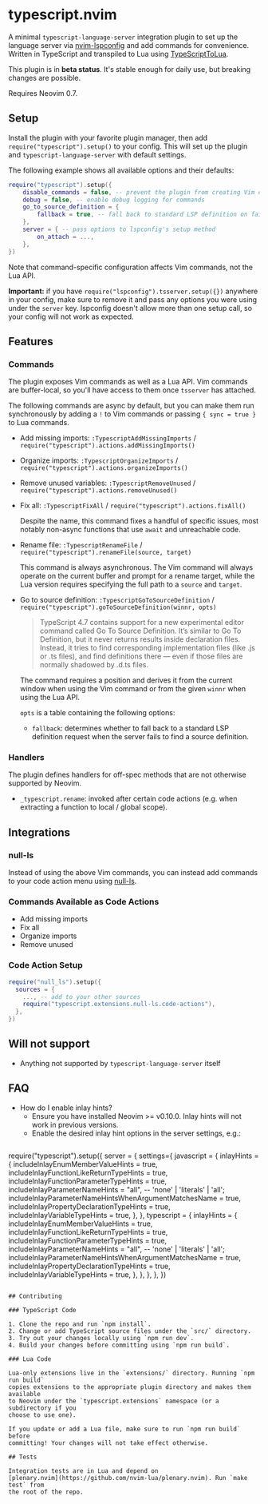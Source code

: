 <!-- markdownlint-configure-file
{
  "line-length": false,
  "no-inline-html": false
}
-->

# typescript.nvim

A minimal `typescript-language-server` integration plugin to set up the language
server via [nvim-lspconfig](https://github.com/neovim/nvim-lspconfig) and add
commands for convenience. Written in TypeScript and transpiled to Lua using
[TypeScriptToLua](https://github.com/TypeScriptToLua/TypeScriptToLua).

This plugin is in **beta status**. It's stable enough for daily use, but
breaking changes are possible.

Requires Neovim 0.7.

## Setup

Install the plugin with your favorite plugin manager, then add
`require("typescript").setup()` to your config. This will set up the plugin and
`typescript-language-server` with default settings.

The following example shows all available options and their defaults:

```lua
require("typescript").setup({
    disable_commands = false, -- prevent the plugin from creating Vim commands
    debug = false, -- enable debug logging for commands
    go_to_source_definition = {
        fallback = true, -- fall back to standard LSP definition on failure
    },
    server = { -- pass options to lspconfig's setup method
        on_attach = ...,
    },
})
```

Note that command-specific configuration affects Vim commands, not the Lua API.

**Important:** if you have `require("lspconfig").tsserver.setup({})` anywhere in
your config, make sure to remove it and pass any options you were using under
the `server` key. lspconfig doesn't allow more than one setup call, so your
config will not work as expected.

## Features

### Commands

The plugin exposes Vim commands as well as a Lua API. Vim commands are
buffer-local, so you'll have access to them once `tsserver` has attached.

The following commands are async by default, but you can make them run
synchronously by adding a `!` to Vim commands or passing `{ sync = true }` to
Lua commands.

- Add missing imports: `:TypescriptAddMissingImports` /
  `require("typescript").actions.addMissingImports()`

- Organize imports: `:TypescriptOrganizeImports` /
  `require("typescript").actions.organizeImports()`

- Remove unused variables: `:TypescriptRemoveUnused` /
  `require("typescript").actions.removeUnused()`

- Fix all: `:TypescriptFixAll` / `require("typescript").actions.fixAll()`

  Despite the name, this command fixes a handful of specific issues, most
  notably non-async functions that use `await` and unreachable code.

- Rename file: `:TypescriptRenameFile` /
  `require("typescript").renameFile(source, target)`

  This command is always asynchronous. The Vim command will always operate on
  the current buffer and prompt for a rename target, while the Lua version
  requires specifying the full path to a `source` and `target`.

- Go to source definition: `:TypescriptGoToSourceDefinition` /
  `require("typescript").goToSourceDefinition(winnr, opts)`

  > TypeScript 4.7 contains support for a new experimental editor command called
  > Go To Source Definition. It’s similar to Go To Definition, but it never
  > returns results inside declaration files. Instead, it tries to find
  > corresponding implementation files (like .js or .ts files), and find
  > definitions there — even if those files are normally shadowed by .d.ts
  > files.

  The command requires a position and derives it from the current window when
  using the Vim command or from the given `winnr` when using the Lua API.

  `opts` is a table containing the following options:

  - `fallback`: determines whether to fall back to a standard LSP definition
    request when the server fails to find a source definition.

### Handlers

The plugin defines handlers for off-spec methods that are not otherwise
supported by Neovim.

- `_typescript.rename`: invoked after certain code actions (e.g. when extracting
  a function to local / global scope).

## Integrations

### null-ls

Instead of using the above Vim commands, you can instead add commands to your
code action menu using
[null-ls](https://github.com/jose-elias-alvarez/null-ls.nvim).

### Commands Available as Code Actions

- Add missing imports
- Fix all
- Organize imports
- Remove unused

### Code Action Setup

```lua
require("null_ls").setup({
  sources = {
    ..., -- add to your other sources
    require("typescript.extensions.null-ls.code-actions"),
  },
})
```

## Will not support

- Anything not supported by `typescript-language-server` itself

## FAQ

- How do I enable inlay hints?
  - Ensure you have installed Neovim >= v0.10.0. Inlay hints will not work in previous versions.
  - Enable the desired inlay hint options in the server settings, e.g.:
  ```lua
require("typescript").setup({
  server = {
    settings={
      javascript = {
        inlayHints = {
          includeInlayEnumMemberValueHints = true,
          includeInlayFunctionLikeReturnTypeHints = true,
          includeInlayFunctionParameterTypeHints = true,
          includeInlayParameterNameHints = "all", -- 'none' | 'literals' | 'all';
          includeInlayParameterNameHintsWhenArgumentMatchesName = true,
          includeInlayPropertyDeclarationTypeHints = true,
          includeInlayVariableTypeHints = true,
        },
      },
      typescript = {
        inlayHints = {
          includeInlayEnumMemberValueHints = true,
          includeInlayFunctionLikeReturnTypeHints = true,
          includeInlayFunctionParameterTypeHints = true,
          includeInlayParameterNameHints = "all", -- 'none' | 'literals' | 'all';
          includeInlayParameterNameHintsWhenArgumentMatchesName = true,
          includeInlayPropertyDeclarationTypeHints = true,
          includeInlayVariableTypeHints = true,
        },
      },
    },
  },
})
  ```

## Contributing

### TypeScript Code

1. Clone the repo and run `npm install`.
2. Change or add TypeScript source files under the `src/` directory.
3. Try out your changes locally using `npm run dev`.
4. Build your changes before committing using `npm run build`.

### Lua Code

Lua-only extensions live in the `extensions/` directory. Running `npm run build`
copies extensions to the appropriate plugin directory and makes them available
to Neovim under the `typescript.extensions` namespace (or a subdirectory if you
choose to use one).

If you update or add a Lua file, make sure to run `npm run build` before
committing! Your changes will not take effect otherwise.

## Tests

Integration tests are in Lua and depend on
[plenary.nvim](https://github.com/nvim-lua/plenary.nvim). Run `make test` from
the root of the repo.
